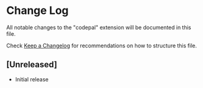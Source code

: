 # Change Log

All notable changes to the "codepal" extension will be documented in this file.

Check [Keep a Changelog](http://keepachangelog.com/) for recommendations on how to structure this file.

## [Unreleased]

- Initial release